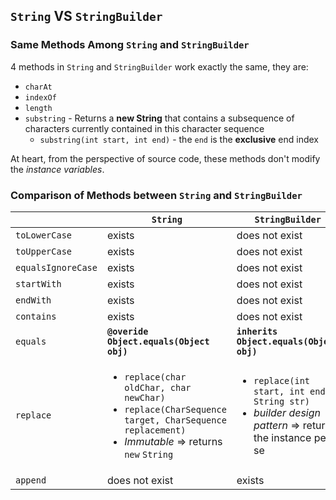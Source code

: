 ## `String` VS `StringBuilder`
### Same Methods Among `String` and `StringBuilder` 
4 methods in `String` and `StringBuilder` work exactly the same, they are:

* `charAt`
* `indexOf`
* `length`
* `substring` - Returns a **new String** that contains a subsequence of characters currently contained in this character sequence
  * `substring(int start, int end)` - the `end` is the **exclusive** end index 

At heart, from the perspective of source code, these methods don't modify the *instance variables*.

### Comparison of Methods between `String` and `StringBuilder`
|                   | **`String`**                                | **`StringBuilder`**                         |
|-------------------|---------------------------------------------|---------------------------------------------|
|`toLowerCase`      | exists                                      | does not exist                              |
|`toUpperCase`      | exists                                      | does not exist                              |
|`equalsIgnoreCase` | exists                                      | does not exist                              |
|`startWith`        | exists                                      | does not exist                              |
|`endWith`          | exists                                      | does not exist                              |
|`contains`         | exists                                      | does not exist                              |
|`equals`           | **`@overide` `Object.equals(Object obj)`**  | **`inherits` `Object.equals(Object obj)`**  |
|`replace`          | <ul><li>`replace(char oldChar, char newChar)`</li><li>`replace(CharSequence target, CharSequence replacement)`</li><li>*Immutable* => returns `new` `String`</li></ul> | <ul><li>`replace(int start, int end, String str)`</li><li>*builder design pattern* => returns the instance per se</li></ul> |
|`append`           | does not exist                              | exists                                      |



